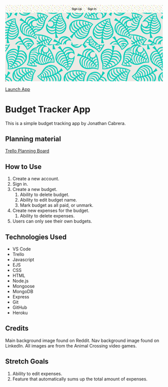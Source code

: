 ![Budget Tracker App](./assets/img/screenshot.png)

[Launch App](https://budget-tracking-app-5753c4b58f84.herokuapp.com)

# Budget Tracker App
This is a simple budget tracking app by Jonathan Cabrera.

## Planning material
[Trello Planning Board](https://trello.com/b/KvIrNLsh)

## How to Use
1. Create a new account.
2. Sign in.
3. Create a new budget.
    1. Ability to delete budget.
    2. Ability to edit budget name.
    3. Mark budget as all paid, or unmark.
4. Create new expenses for the budget.
    1. Ability to delete expenses.
5. Users can only see their own budgets.

## Technologies Used
* VS Code
* Trello
* Javascript
* EJS
* CSS
* HTML
* Node.js
* Mongoose
* MongoDB
* Express
* Git
* GitHub
* Heroku

## Credits
Main background image found on Reddit.
Nav background image found on LinkedIn.
All images are from the Animal Crossing video games.

## Stretch Goals
1. Ability to edit expenses.
2. Feature that automatically sums up the total amount of expenses.